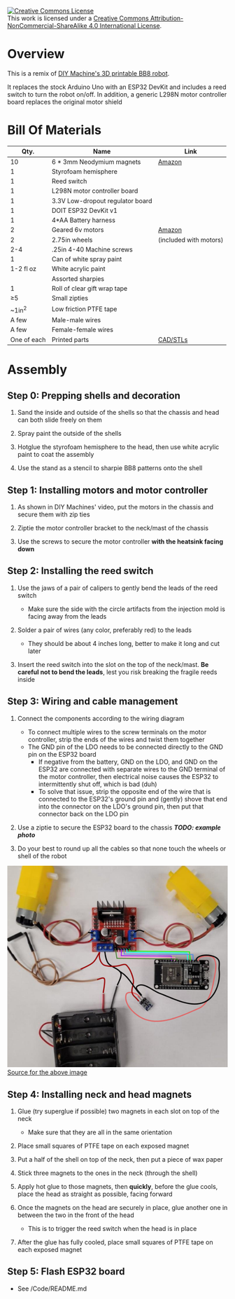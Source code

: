 [![Creative Commons License](https://i.creativecommons.org/l/by-nc-sa/4.0/88x31.png)](http://creativecommons.org/licenses/by-nc-sa/4.0/)  
This work is licensed under a [Creative Commons Attribution-NonCommercial-ShareAlike 4.0 International License](http://creativecommons.org/licenses/by-nc-sa/4.0/).

# Overview

This is a remix of [DIY Machine's 3D printable BB8 robot](https://www.thingiverse.com/thing:2749613/files).

It replaces the stock Arduino Uno with an ESP32 DevKit and includes a reed switch to turn the robot on/off. In addition, a generic L298N motor controller board replaces the original motor shield


# Bill Of Materials

| Qty. | Name | Link |
| ------- | ------ | ------- |
| 10 | 6 * 3mm Neodymium magnets | [Amazon](https://www.amazon.com/DIYMAG-6x3mm-Refrigerator-Premium-Brushed/dp/B07KZQGWNN/)
| 1 | Styrofoam hemisphere |
| 1 | Reed switch |
| 1 | L298N motor controller board |
| 1 | 3.3V Low-dropout regulator board |
| 1 | DOIT ESP32 DevKit v1 |
| 1 | 4*AA Battery harness |
| 2 | Geared 6v motors | [Amazon](https://www.amazon.com/Electric-Magnetic-Gearbox-Plastic-Yeeco/dp/B07DQGX369/) |
| 2 | 2.75in wheels | (included with motors) |
| 2-4 | .25in 4-40 Machine screws |
| 1 | Can of white spray paint |
| 1-2 fl oz | White acrylic paint |
| | Assorted sharpies |
| 1 | Roll of clear gift wrap tape |
| ≥5 | Small zipties |
| ~1in<sup>2<sup> | Low friction PTFE tape |
| A few | Male-male wires |
| A few | Female-female wires |
| One of each | Printed parts | [CAD/STLs](https://github.com/Team3309/Summer-Camp-BB8/tree/main/CAD/STLs) |


# Assembly

## Step 0: Prepping shells and decoration

1. Sand the inside and outside of the shells so that the chassis and head can both slide freely on them

2. Spray paint the outside of the shells

3. Hotglue the styrofoam hemisphere to the head, then use white acrylic paint to coat the assembly

4. Use the stand as a stencil to sharpie BB8 patterns onto the shell

## Step 1: Installing motors and motor controller

1. As shown in DIY Machines' video, put the motors in the chassis and secure them with zip ties

2. Ziptie the motor controller bracket to the neck/mast of the chassis

3. Use the screws to secure the motor controller **with the heatsink facing down**

## Step 2: Installing the reed switch

1. Use the jaws of a pair of calipers to gently bend the leads of the reed switch
    - Make sure the side with the circle artifacts from the injection mold is facing away from the leads

2. Solder a pair of wires (any color, preferably red) to the leads
    - They should be about 4 inches long, better to make it long and cut later

3. Insert the reed switch into the slot on the top of the neck/mast. **Be careful not to bend the leads**, lest you risk breaking the fragile reeds inside

## Step 3: Wiring and cable management

1. Connect the components according to the wiring diagram
    - To connect multiple wires to the screw terminals on the motor controller, strip the ends of the wires and twist them together
    - The GND pin of the LDO needs to be connected directly to the GND pin on the ESP32 board
        - If negative from the battery, GND on the LDO, and GND on the ESP32 are connected with separate wires to the GND terminal of the motor controller, then electrical noise causes the ESP32 to intermittently shut off, which is bad (duh)
        - To solve that issue, strip the opposite end of the wire that is connected to the ESP32's ground pin and (gently) shove that end into the connector on the LDO's ground pin, then put that connector back on the LDO pin

2. Use a ziptie to secure the ESP32 board to the chassis ***TODO: example photo***

3. Do your best to round up all the cables so that none touch the wheels or shell of the robot

![Wiring Diagram](/wiring_diagram.png)
[Source for the above image](https://docs.google.com/presentation/d/1EXfWSO4wvMNs9FQZjlcnMrIVXtP51tsHmDwQ05yeIWY/edit#slide=id.ge3b93e37a7_0_0)

## Step 4: Installing neck and head magnets

1. Glue (try superglue if possible) two magnets in each slot on top of the neck
    - Make sure that they are all in the same orientation

2. Place small squares of PTFE tape on each exposed magnet

3. Put a half of the shell on top of the neck, then put a piece of wax paper

4. Stick three magnets to the ones in the neck (through the shell)

5. Apply hot glue to those magnets, then **quickly**, before the glue cools, place the head as straight as possible, facing forward

6. Once the magnets on the head are securely in place, glue another one in between the two in the front of the head
    - This is to trigger the reed switch when the head is in place

7. After the glue has fully cooled, place small squares of PTFE tape on each exposed magnet

## Step 5: Flash ESP32 board

- See /Code/README.md
